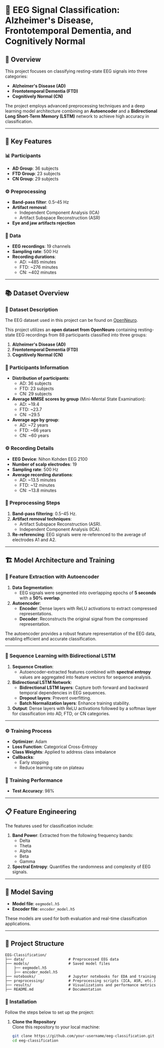# 🧠 EEG Signal Classification: Alzheimer's Disease, Frontotemporal Dementia, and Cognitively Normal  

## 📜 Overview  
This project focuses on classifying resting-state EEG signals into three categories:  
- **Alzheimer's Disease (AD)**  
- **Frontotemporal Dementia (FTD)**  
- **Cognitively Normal (CN)**  

The project employs advanced preprocessing techniques and a deep learning model architecture combining an **Autoencoder** and a **Bidirectional Long Short-Term Memory (LSTM)** network to achieve high accuracy in classification.  

---

## 🌟 Key Features  

### 📊 Participants  
- **AD Group**: 36 subjects  
- **FTD Group**: 23 subjects  
- **CN Group**: 29 subjects  

### ⚙️ Preprocessing  
- **Band-pass filter**: 0.5–45 Hz  
- **Artifact removal**:  
  - Independent Component Analysis (ICA)  
  - Artifact Subspace Reconstruction (ASR)  
- **Eye and jaw artifacts rejection**  

### 🧪 Data  
- **EEG recordings**: 19 channels  
- **Sampling rate**: 500 Hz  
- **Recording durations**:  
  - AD: ~485 minutes  
  - FTD: ~276 minutes  
  - CN: ~402 minutes  

---

## 📚 Dataset Overview  

### 📜 Dataset Description  

The EEG dataset used in this project can be found on [OpenNeuro](https://openneuro.org/datasets/ds003344).

This project utilizes an **open dataset from OpenNeuro** containing resting-state EEG recordings from 88 participants classified into three groups:  
1. **Alzheimer's Disease (AD)**  
2. **Frontotemporal Dementia (FTD)**  
3. **Cognitively Normal (CN)**  

### 👥 Participants Information  
- **Distribution of participants**:  
  - AD: 36 subjects  
  - FTD: 23 subjects  
  - CN: 29 subjects  
- **Average MMSE scores by group** (Mini-Mental State Examination):  
  - AD: ~19.4  
  - FTD: ~23.7  
  - CN: ~29.5  
- **Average age by group**:  
  - AD: ~72 years  
  - FTD: ~66 years  
  - CN: ~60 years  

### ⚙️ Recording Details  
- **EEG Device**: Nihon Kohden EEG 2100  
- **Number of scalp electrodes**: 19  
- **Sampling rate**: 500 Hz  
- **Average recording durations**:  
  - AD: ~13.5 minutes  
  - FTD: ~12 minutes  
  - CN: ~13.8 minutes  

### 🔧 Preprocessing Steps  
1. **Band-pass filtering**: 0.5–45 Hz.  
2. **Artifact removal techniques**:  
   - Artifact Subspace Reconstruction (ASR).  
   - Independent Component Analysis (ICA).  
3. **Re-referencing**: EEG signals were re-referenced to the average of electrodes A1 and A2.  

---

## 🏗️ Model Architecture and Training  

### 🌟 Feature Extraction with Autoencoder  
1. **Data Segmentation**:  
   - EEG signals were segmented into overlapping epochs of **5 seconds** with a **50% overlap**.  
2. **Autoencoder**:  
   - **Encoder**: Dense layers with ReLU activations to extract compressed representations.  
   - **Decoder**: Reconstructs the original signal from the compressed representation.  

The autoencoder provides a robust feature representation of the EEG data, enabling efficient and accurate classification.  

---

### 🔄 Sequence Learning with Bidirectional LSTM  
1. **Sequence Creation**:  
   - Autoencoder-extracted features combined with **spectral entropy** values are aggregated into feature vectors for sequence analysis.  
2. **Bidirectional LSTM Network**:  
   - **Bidirectional LSTM layers**: Capture both forward and backward temporal dependencies in EEG sequences.  
   - **Dropout layers**: Prevent overfitting.  
   - **Batch Normalization layers**: Enhance training stability.  
3. **Output**: Dense layers with ReLU activations followed by a softmax layer for classification into AD, FTD, or CN categories.  

---

### ⚙️ Training Process  
- **Optimizer**: Adam  
- **Loss Function**: Categorical Cross-Entropy  
- **Class Weights**: Applied to address class imbalance  
- **Callbacks**:  
  - Early stopping  
  - Reduce learning rate on plateau  

### 🎯 Training Performance  
- **Test Accuracy**: 98%  

---

## 📋 Feature Engineering  

The features used for classification include:  
1. **Band Power**: Extracted from the following frequency bands:  
   - Delta  
   - Theta  
   - Alpha  
   - Beta  
   - Gamma  
2. **Spectral Entropy**: Quantifies the randomness and complexity of EEG signals.  

---

## 💾 Model Saving  

- **Model file**: `eegmodel.h5`  
- **Encoder file**: `encoder_model.h5`  

These models are used for both evaluation and real-time classification applications.  

---

## 📁 Project Structure  

```plaintext
EEG-Classification/
├── data/                    # Preprocessed EEG data
├── models/                  # Saved model files
│   ├── eegmodel.h5
│   ├── encoder_model.h5
├── notebooks/               # Jupyter notebooks for EDA and training
├── preprocessing/           # Preprocessing scripts (ICA, ASR, etc.)
├── results/                 # Visualizations and performance metrics
├── README.md                # Documentation

```
### 🚀 Installation

Follow the steps below to set up the project:

1. **Clone the Repository**  
   Clone this repository to your local machine:
   ```bash
   git clone https://github.com/your-username/eeg-classification.git
   cd eeg-classification
